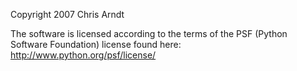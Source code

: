 Copyright 2007 Chris Arndt

The software is licensed according to the terms of the PSF (Python Software Foundation) license found here: http://www.python.org/psf/license/